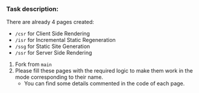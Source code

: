 ### Task description:

There are already 4 pages created:

- `/csr` for Client Side Rendering
- `/isr` for Incremental Static Regeneration
- `/ssg` for Static Site Generation
- `/ssr` for Server Side Rendering

1. Fork from `main`
2. Please fill these pages with the required logic to make them work in the mode corresponding to their name.
   - You can find some details commented in the code of each page.
